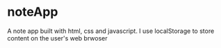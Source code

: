 # noteApp
A note app built with html, css and javascript. I use localStorage to store content on the user's web brwoser

